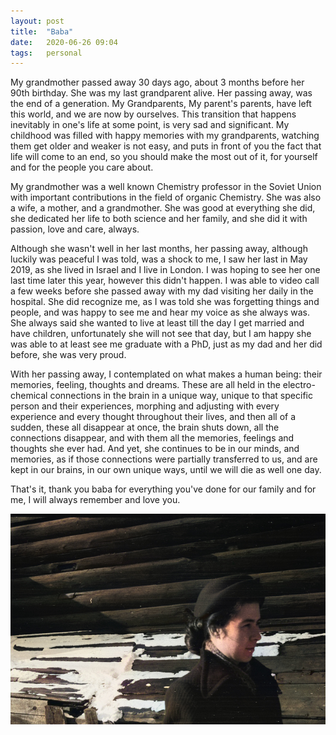 ```yaml
---
layout: post
title:  "Baba"
date:   2020-06-26 09:04
tags:   personal
---
```


My grandmother passed away 30 days ago, about 3 months before her 90th birthday.
She was my last grandparent alive. Her passing away, was the end of a generation. My Grandparents, My parent's parents, have left this world, and we are now by ourselves. 
This transition that happens inevitably in one's life at some point, is very sad and significant. My childhood was filled with happy memories with my grandparents, watching them get older and weaker is not easy, and puts in front of you the fact that life will come to an end, so you should make the most out of it, for yourself and for the people you care about. 

My grandmother was a well known Chemistry professor in the Soviet Union with important contributions in the field of organic Chemistry. She was also a wife, a mother, and a grandmother. She was good at everything she did, she dedicated her life to both science and her family, and she did it with passion, love and care, always.

Although she wasn't well in her last months, her passing away, although luckily was peaceful I was told, was a shock to me, I saw her last in May 2019, as she lived in Israel and I live in London. I was hoping to see her one last time later this year, however this didn't happen. I was able to video call a few weeks before she passed away with my dad visiting her daily in the hospital. She did recognize me, as I was told she was forgetting things and people, and was happy to see me and hear my voice as she always was. She always said she wanted to live at least till the day I get married and have children, unfortunately she will not see that day, but I am happy she was able to at least see me graduate with a PhD, just as my dad and her did before, she was very proud.

With her passing away, I contemplated on what makes a human being: their memories, feeling, thoughts and dreams. These are all held in the electro-chemical connections in the brain in a unique way, unique to that specific person and their experiences, morphing and adjusting with every experience and every thought throughout their lives, and then all of a sudden, 
these all disappear at once, the brain shuts down, all the connections disappear, and with them all the memories, feelings and thoughts she ever had. And yet, she continues to be in our minds, and memories, as if those connections were partially transferred to us, and are kept in our brains, in our own unique ways, until we will die as well one day.

That's it, thank you baba for everything you've done for our family and for me, I will always remember and love you.


![baba](/assets/baba.jpg)












